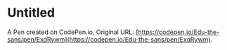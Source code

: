 # Untitled

A Pen created on CodePen.io. Original URL: [https://codepen.io/Edu-the-sans/pen/ExqRywm](https://codepen.io/Edu-the-sans/pen/ExqRywm).

